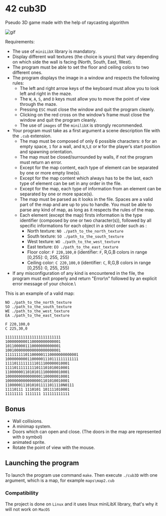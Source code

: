 # 42 cub3D
Pseudo 3D game made with the help of raycasting algorithm

![gif](minishell.gif)

Requirements:
* The use of `miniLibX` library is mandatory.
* Display different wall textures (the choice is yours) that vary depending on which side the wall is facing (North, South, East, West).
* The program must be able to set the floor and ceiling colors to two different ones.
* The program displays the image in a window and respects the following rules:
  - The left and right arrow keys of the keyboard must allow you to look left and right in the maze.
  - The `W`, `A`, `S`, and `D` keys must allow you to move the point of view through the maze.
  - Pressing `ESC` must close the window and quit the program cleanly.
  - Clicking on the red cross on the window’s frame must close the window and quit the program cleanly.
  - The use of `images` of the `minilibX` is strongly recommended.
* Your program must take as a first argument a scene description file with the `.cub` extension.
  - The map must be composed of only 6 possible characters: `0` for an empty space, `1` for a wall, and `N`,`S`,`E` or `W` for the player’s start position and spawning orientation.
  - The map must be closed/surrounded by walls, if not the program must return an error.
  - Except for the map content, each type of element can be separated by one or more empty line(s).
  - Except for the map content which always has to be the last, each type of element can be set in any order in the file.
  - Except for the map, each type of information from an element can be separated by one or more space(s).
  - The map must be parsed as it looks in the file. Spaces are a valid part of the map and are up to you to handle. You must be able to parse any kind of map, as long as it respects the rules of the map.
  - Each element (except the map) firsts information is the type identifier (composed by one or two character(s)), followed by all specific informations for each object in a strict order such as :
    + North texture: `NO ./path_to_the_north_texture`
    + South texture: `SO ./path_to_the_south_texture`
    + West texture: `WO ./path_to_the_west_texture`
    + East texture: `EO ./path_to_the_east_texture`
    + Floor color: `F 220,100,0` (identifier: `F`, R,G,B colors in range [0,255]: 0, 255, 255)
    + Ceiling color: `C 220,100,0` (identifier: `C`, R,G,B colors in range [0,255]: 0, 255, 255)
*  If any misconfiguration of any kind is encountered in the file, the program
must exit properly and return "Error\n" followed by an explicit error message
of your choice.\\

This is an example of a valid map:

```
NO ./path_to_the_north_texture
SO ./path_to_the_south_texture
WE ./path_to_the_west_texture
EA ./path_to_the_east_texture

F 220,100,0
C 225,30,0

1111111111111111111111111
1000000000110000000000001
1011000001110000000000001
1001000000000000000000001
111111111011000001110000000000001
100000000011000001110111111111111
11110111111111011100000010001
11110111111111011101010010001
11000000110101011100000010001
10000000000000001100000010001
10000000000000001101010010001
11000001110101011111011110N0111
11110111 1110101 101111010001
11111111 1111111 111111111111
```

## Bonus
* Wall collisions.
* A minimap system.
* Doors which can open and close. (The doors in the map are represented with `D` symbol)
* animated sprite.
* Rotate the point of view with the mouse.
 
## Launching the program

To launch the program use command `make`. Then execute `./cub3D` with one argument, which is a map, for example `maps\map2.cub`


### Compatibility
The project is done on `Linux` and it uses linux miniLibX library, that's why it will not work on `MacOS`

